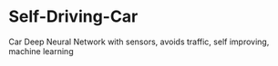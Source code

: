 # Self-Driving-Car
Car Deep Neural Network with sensors, avoids traffic, self improving, machine learning
